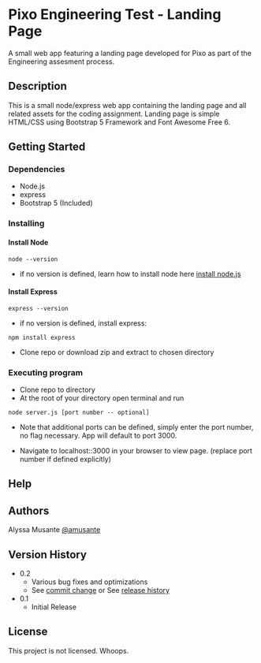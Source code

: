 # Pixo Engineering Test - Landing Page

A small web app featuring a landing page developed for Pixo as part of the Engineering assesment process.

## Description

This is a small node/express web app containing the landing page and all related assets for the coding assignment. Landing page is simple HTML/CSS using Bootstrap 5 Framework and Font Awesome Free 6.

## Getting Started

### Dependencies

* Node.js
* express
* Bootstrap 5 (Included)

### Installing

#### Install Node 
```
node --version
```
* if no version is defined, learn how to install node here [install node.js](https://nodejs.dev/learn/how-to-install-nodejs)

#### Install Express
```
express --version
```
* if no version is defined, install express:
```
npm install express
```

* Clone repo or download zip and extract to chosen directory

### Executing program

* Clone repo to directory
* At the root of your directory open terminal and run
```
node server.js [port number -- optional]
```
* Note that additional ports can be defined, simply enter the port number, no flag necessary. App will default to port 3000.

* Navigate to localhost::3000 in your browser to view page. (replace port number if defined explicitly)

## Help



## Authors

Alyssa Musante
[@amusante](https://github.com/amusante)

## Version History

* 0.2
    * Various bug fixes and optimizations
    * See [commit change]() or See [release history]()
* 0.1
    * Initial Release

## License

This project is not licensed. Whoops.